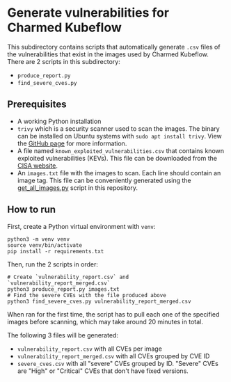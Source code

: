 # Generate vulnerabilities for Charmed Kubeflow

This subdirectory contains scripts that automatically generate `.csv` files of the vulnerabilities that exist in the images used by Charmed Kubeflow. There are 2 scripts in this subdirectory:
- `produce_report.py` 
- `find_severe_cves.py`

## Prerequisites

- A working Python installation
- `trivy` which is a security scanner used to scan the images. The binary can be installed on Ubuntu systems with `sudo apt install trivy`. View the [GitHub page](https://github.com/aquasecurity/trivy) for more information.
- A file named `known_exploited_vulnerabilities.csv` that contains known exploited vulnerabilities (KEVs). This file can be downloaded from the [CISA website](https://www.cisa.gov/known-exploited-vulnerabilities-catalog).
- An `images.txt` file with the images to scan. Each line should contain an image tag. This file can be conveniently generated using the [get_all_images.py](https://github.com/canonical/bundle-kubeflow/tree/main/scripts#gather-images-used-by-a-bundle) script in this repository.

## How to run

First, create a Python virtual environment with `venv`:
```shell
python3 -m venv venv
source venv/bin/activate
pip install -r requirements.txt
```

Then, run the 2 scripts in order:

```shell
# Create `vulnerability_report.csv` and `vulnerability_report_merged.csv`
python3 produce_report.py images.txt
# Find the severe CVEs with the file produced above
python3 find_severe_cves.py vulnerability_report_merged.csv
```

When ran for the first time, the script has to pull each one of the specified images before scanning, which may take around 20 minutes in total.

The following 3 files will be generated:
- `vulnerability_report.csv` with all CVEs per image
- `vulnerability_report_merged.csv` with all CVEs grouped by CVE ID
- `severe_cves.csv` with all "severe" CVEs grouped by ID. "Severe" CVEs are "High" or "Critical" CVEs that don't have fixed versions.
